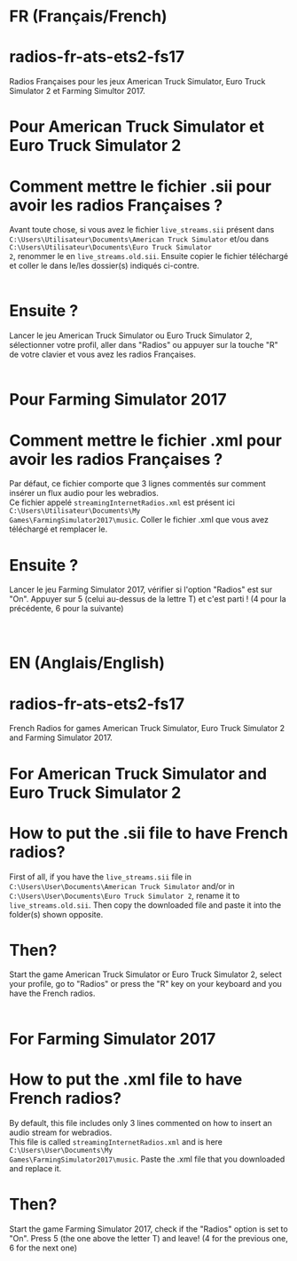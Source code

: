 # FR (Français/French)
# radios-fr-ats-ets2-fs17<br />
Radios Françaises pour les jeux American Truck Simulator, Euro Truck Simulator 2 et Farming Simultor 2017.<br />

# Pour American Truck Simulator et Euro Truck Simulator 2
# Comment mettre le fichier .sii pour avoir les radios Françaises ?
Avant toute chose, si vous avez le fichier <code>live_streams.sii</code> présent dans <code>C:\Users\Utilisateur\Documents\American Truck Simulator</code> et/ou dans <code>C:\Users\Utilisateur\Documents\Euro Truck Simulator 2</code>, renommer le en <code>live_streams.old.sii</code>. Ensuite copier le fichier téléchargé et coller le dans le/les dossier(s) indiqués ci-contre.<br /><br />

# Ensuite ?
Lancer le jeu American Truck Simulator ou Euro Truck Simulator 2, sélectionner votre profil, aller dans "Radios" ou appuyer sur la touche "R" de votre clavier et vous avez les radios Françaises.<br /><br />

# Pour Farming Simulator 2017
# Comment mettre le fichier .xml pour avoir les radios Françaises ?
Par défaut, ce fichier comporte que 3 lignes commentés sur comment insérer un flux audio pour les webradios.<br />
Ce fichier appelé <code>streamingInternetRadios.xml</code> est présent ici <code>C:\Users\Utilisateur\Documents\My Games\FarmingSimulator2017\music</code>. Coller le fichier .xml que vous avez téléchargé et remplacer le.<br />

# Ensuite ?
Lancer le jeu Farming Simulator 2017, vérifier si l'option "Radios" est sur "On". Appuyer sur 5 (celui au-dessus de la lettre T) et c'est parti ! (4 pour la précédente, 6 pour la suivante)<br /><br /><br />


# EN (Anglais/English)
# radios-fr-ats-ets2-fs17<br />
French Radios for games American Truck Simulator, Euro Truck Simulator 2 and Farming Simulator 2017.<br />

# For American Truck Simulator and Euro Truck Simulator 2
# How to put the .sii file to have French radios?
First of all, if you have the <code>live_streams.sii</code> file in <code>C:\Users\User\Documents\American Truck Simulator</code> and/or in <code>C:\Users\User\Documents\Euro Truck Simulator 2</code>, rename it to <code>live_streams.old.sii</code>. Then copy the downloaded file and paste it into the folder(s) shown opposite.

# Then?
Start the game American Truck Simulator or Euro Truck Simulator 2, select your profile, go to "Radios" or press the "R" key on your keyboard and you have the French radios.<br /><br />

# For Farming Simulator 2017
# How to put the .xml file to have French radios?
By default, this file includes only 3 lines commented on how to insert an audio stream for webradios.<br />
This file is called <code>streamingInternetRadios.xml</code> and is here <code>C:\Users\User\Documents\My Games\FarmingSimulator2017\music</code>. Paste the .xml file that you downloaded and replace it.<br />

# Then?
Start the game Farming Simulator 2017, check if the "Radios" option is set to "On". Press 5 (the one above the letter T) and leave! (4 for the previous one, 6 for the next one)
